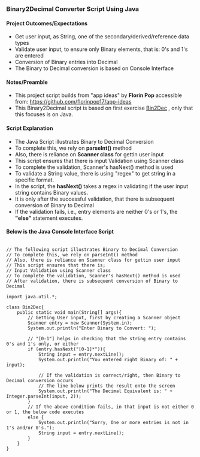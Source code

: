 ### Binary2Decimal Converter Script Using Java
#### Project Outcomes/Expectations
- Get user input, as String, one of the secondary/derived/reference data types
- Validate user input, to ensure only Binary elements, that is: 0's and 1's are entered
- Conversion of Binary entries into Decimal
- The Binary to Decimal conversion is based on Console Interface

#### Notes/Preamble
- This project script builds from "app ideas" by <b> Florin Pop </b> accessible from: https://github.com/florinpop17/app-ideas
- This Binary2Decimal script is based on first exercise <a href="https://github.com/florinpop17/app-ideas/blob/master/Projects/1-Beginner/Bin2Dec-App.md">Bin2Dec</a> , only that this focuses is on Java.

#### Script Explanation
- The Java Script illustrates Binary to Decimal Conversion
- To complete this, we rely on <strong>parseInt()</strong> method
- Also, there is reliance on <strong>Scanner class</strong> for gettin user input
- This script ensures that there is input Validation using Scanner class
- To complete the validation, Scanner's hasNext() method is used
- To validate a String value, there is using "regex" to get string in a specific format.
- In the script, the <strong>hasNext()</strong> takes a regex in validating if the user input string contains Binary values.
- It is only after the successful validation, that there is subsequent conversion of Binary to Decimal
- If the validation fails, i.e., entry elements are neither 0's or 1's, the <strong>"else"</strong> statement executes.

#### Below is the Java Console Interface Script
<pre>
<code>
// The following script illustrates Binary to Decimal Conversion
// To complete this, we rely on parseInt() method
// Also, there is reliance on Scanner class for gettin user input
// This script ensures that there is;
// Input Validation using Scanner class
// To complete the validation, Scanner's hasNext() method is used
// After validation, there is subsequent conversion of Binary to Decimal

import java.util.*;

class Bin2Dec{
    public static void main(String[] args){
        // Getting User input, first by creating a Scanner object
        Scanner entry = new Scanner(System.in);
        System.out.println("Enter Binary to Convert: ");

        // "[0-1"] helps in checking that the string entry contains 0's and 1's only, or either
        if (entry.hasNext("[0-1]*")){
            String input = entry.nextLine();
            System.out.println("You entered right Binary of: " + input);

            // If the validation is correct/right, then Binary to Decimal conversion occurs
            // The line below prints the result onto the screen
            System.out.println("The Decimal Equivalent is: " + Integer.parseInt(input, 2));
        }
        // If the above condition fails, in that input is not either 0 or 1, the below code executes
        else {
            System.out.println("Sorry, One or more entries is not in 1's and/or 0's.");
            String input = entry.nextLine();
        }
    }
}
</code>
</pre>

